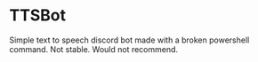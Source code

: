# TTSBot
Simple text to speech discord bot made with a broken powershell command. Not stable. Would not recommend.
